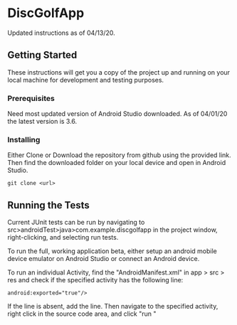 # DiscGolfApp

Updated instructions as of 04/13/20.

## Getting Started

These instructions will get you a copy of the project up and running on your local machine for
development and testing purposes.

### Prerequisites

Need most updated version of Android Studio downloaded. As of 04/01/20 the latest version is 3.6.

### Installing

Either Clone or Download the repository from github using the provided link. Then find the
downloaded folder on your local device and open in Android Studio.

`git clone <url>`

## Running the Tests

Current JUnit tests can be run by navigating to src>androidTest>java>com.example.discgolfapp in the project window, right-clicking, and selecting run tests.  

To run the full, working application beta, either setup an android mobile device emulator on
Android Studio or connect an Android device.

To run an individual Activity, find the "AndroidManifest.xml" in app > src > res and check if the
specified activity has the following line:

`android:exported="true"/>`

If the line is absent, add the line. Then navigate to the specified activity, right click in the
source code area, and click "run <Activity>"

